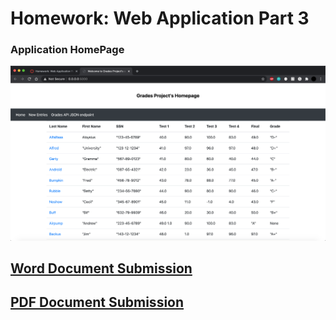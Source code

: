 # Homework: Web Application Part 3

### Application HomePage
![Homepage](images/home.png)


## [Word Document Submission](HW3-submission-doc.docx)
## [PDF Document Submission](HW3-submission-doc-pdf.pdf)